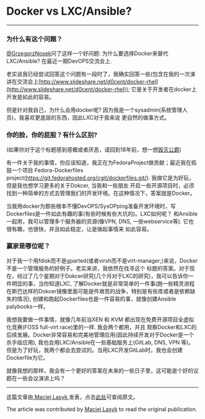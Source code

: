 # Docker vs LXC/Ansible?
---

### 为什么有这个问题？

[@GrzegorzNosek](https://twitter.com/GrzegorzNosek)问了这样一个好问题: 为什么要选择Docker来替代LXC/Ansible?
在最近一期DevOPS交流会上.

老实说我已经尝试回答这个问题有一段时了，我确实回答一些(包含在我的一次演讲在交流会上[http://www.slideshare.net/d0cent/docker-rhel](http://www.slideshare.net/d0cent/docker-rhel)); 它是关于开发者在docker上开发是如此的容易。

但是针对我自己，为什么会用docker呢? 因为我是一个sysadmin(系统管理人员)，我喜欢更底层的东西，因此LXC对于我来说
更自然的做事方式。

### 你的脸，你的屁股？有什么区别?

(如果你对于这个标题感到感概或者厌恶，请回到18年前，想一想[毁灭公爵](https://en.wikiquote.org/wiki/Duke_Nukem))

有一件关于我的事情，你应该知道，我正在为FedoraProject做贡献；最近我在捣鼓一个项目 Fedora-Dockerfiles project(https://git.fedorahosted.org/cgit/dockerfiles.git/). 我做它是为好玩，但是我也想学习更多的关于Dokcer, 当我和一些朋友
开启一些开源项目时，必须找到一种简单的方式去管理我们的开发环境。在这种情况下，答案就是Docker。

当我用docker为那些根本不懂DevOPS/SysOPping准备开发环境时，写Dockerfiles是一件如此有趣的事(有些时候有些大坑的)。LXC如何呢？
和Ansible一起用，我可以管理多个服务器的资源(像VPN, DNS, 一些webservice等). 它也很有趣，也很快，并且如此稳定，让是做起事情来
如此容易。

### 赢家是哪位呢？
对于我一个用fdisk而不是gparted(或者virsh而不是virt-manager;)来说，Docker不是一个管理服务的好例子。老实来讲，我依然在找寻这个
标题的答案。对于现在，经过了几个星期对于Dokcer研究(几个月对于LXC的研究)，我可以告诉你一件明显的事，当你知道LXC, 了解Docker就是非常简单的一件事(跑一些精灵进程在斯巴达样的Dokcer镜像里面可能是件艰苦的战争，特别是有些库或者是依赖缺失的情况), 创建和跑起Dockerfiles也是一件容易的事，就像创建Ansible palybooks一样。

我想我要做一件事情，就像几年前当XEN 和 KVM 都出现在免费开源项目全虚拟化竞赛(FOSS full-virt race)里的一样. 我会两个都用，并且
观察Docker和LXC的后续发展。Docker非常容易和完美地管理应用(因此持续开发对于Docker是一个杀手级应用), 我也会用LXC/Ansible在一些基础服务上(GitLab, DNS, VPN 等)。但是为了好玩，我两个都会去尝试的。当用LXC开发GitLab时，我也会创建
Dockerfile为它。

就像我想的那样，我会有一个更好的答案在未来的一些日子里，这可能是个好的议题在一些会议演讲上吗？

---
这篇文章由[ Maciej Lasyk ](http://maciek.lasyk.info/sysop/2014/03/16/docker-vs-lxcansible/?utm_source=Docker+News&utm_campaign=778f653f1b-Docker_0_5_0_7_18_2013&utm_medium=email&utm_term=0_c0995b6e8f-778f653f1b-235722981)发表，点击[此处](http://maciek.lasyk.info/sysop/2014/03/16/docker-vs-lxcansible/?utm_source=Docker+News&utm_campaign=778f653f1b-Docker_0_5_0_7_18_2013&utm_medium=email&utm_term=0_c0995b6e8f-778f653f1b-235722981)可查阅原文。

The article was contributed by [Maciej Lasyk](http://maciek.lasyk.info/sysop/2014/03/16/docker-vs-lxcansible/?utm_source=Docker+News&utm_campaign=778f653f1b-Docker_0_5_0_7_18_2013&utm_medium=email&utm_term=0_c0995b6e8f-778f653f1b-235722981) to read the original publication.